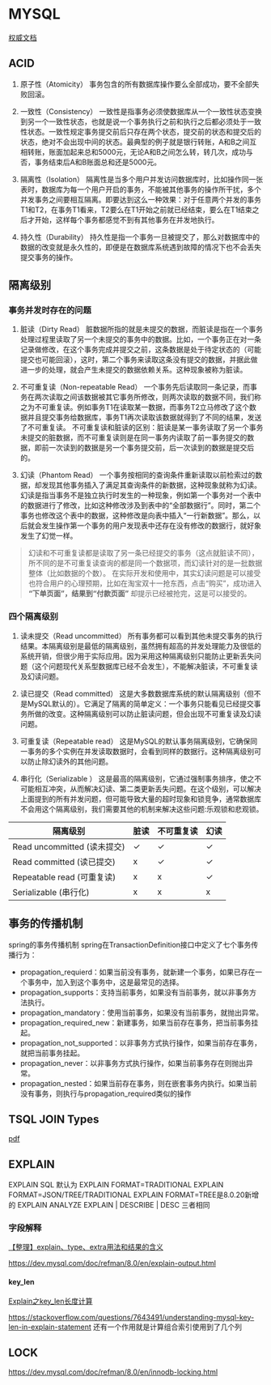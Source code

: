 # MYSQL
[权威文档](https://dev.mysql.com/doc/refman/8.0/en/)

## ACID
1. 原子性（Atomicity）
事务包含的所有数据库操作要么全部成功，要不全部失败回滚。

2. 一致性（Consistency）
一致性是指事务必须使数据库从一个一致性状态变换到另一个一致性状态，也就是说一个事务执行之前和执行之后都必须处于一致性状态。一致性规定事务提交前后只存在两个状态，提交前的状态和提交后的状态，绝对不会出现中间的状态。最典型的例子就是银行转账，A和B之间互相转账，账面加起来总和5000元，无论A和B之间怎么转，转几次，成功与否，事务结束后A和B账面总和还是5000元。

3. 隔离性（Isolation）
隔离性是当多个用户并发访问数据库时，比如操作同一张表时，数据库为每一个用户开启的事务，不能被其他事务的操作所干扰，多个并发事务之间要相互隔离。即要达到这么一种效果：对于任意两个并发的事务T1和T2，在事务T1看来，T2要么在T1开始之前就已经结束，要么在T1结束之后才开始，这样每个事务都感觉不到有其他事务在并发地执行。

4. 持久性（Durability）
持久性是指一个事务一旦被提交了，那么对数据库中的数据的改变就是永久性的，即便是在数据库系统遇到故障的情况下也不会丢失提交事务的操作。

## 隔离级别
### 事务并发时存在的问题
1. 脏读（Dirty Read）
脏数据所指的就是未提交的数据，而脏读是指在一个事务处理过程里读取了另一个未提交的事务中的数据。比如，一个事务正在对一条记录做修改，在这个事务完成并提交之前，这条数据是处于待定状态的（可能提交也可能回滚），这时，第二个事务来读取这条没有提交的数据，并据此做进一步的处理，就会产生未提交的数据依赖关系。这种现象被称为脏读。

2. 不可重复读（Non-repeatable Read）
一个事务先后读取同一条记录，而事务在两次读取之间该数据被其它事务所修改，则两次读取的数据不同，我们称之为不可重复读。例如事务T1在读取某一数据，而事务T2立马修改了这个数据并且提交事务给数据库，事务T1再次读取该数据就得到了不同的结果，发送了不可重复读。
不可重复读和脏读的区别：脏读是某一事务读取了另一个事务未提交的脏数据，而不可重复读则是在同一事务内读取了前一事务提交的数据，即前一次读到的数据是另一个事务提交前，后一次读到的数据是提交后的。

3. 幻读（Phantom Read）
一个事务按相同的查询条件重新读取以前检索过的数据，却发现其他事务插入了满足其查询条件的新数据，这种现象就称为幻读。幻读是指当事务不是独立执行时发生的一种现象，例如第一个事务对一个表中的数据进行了修改，比如这种修改涉及到表中的“全部数据行”。同时，第二个事务也修改这个表中的数据，这种修改是向表中插入“一行新数据”。那么，以后就会发生操作第一个事务的用户发现表中还存在没有修改的数据行，就好象发生了幻觉一样。
> 幻读和不可重复读都是读取了另一条已经提交的事务（这点就脏读不同），所不同的是不可重复读查询的都是同一个数据项，而幻读针对的是一批数据整体（比如数据的个数）。
在实际开发和使用中，其实幻读问题是可以接受也符合用户的心理预期，比如在淘宝双十一抢东西，点击“购买”，成功进入 **“下单页面”，结果到“付款页面”** 却提示已经被抢完，这是可以接受的。

### 四个隔离级别
1. 读未提交（Read uncommitted）
所有事务都可以看到其他未提交事务的执行结果。本隔离级别是最低的隔离级别，虽然拥有超高的并发处理能力及很低的系统开销，但很少用于实际应用。因为采用这种隔离级别只能防止更新丢失问题（这个问题现代关系型数据库已经不会发生），不能解决脏读，不可重复读及幻读问题。

2. 读已提交（Read committed）
这是大多数数据库系统的默认隔离级别（但不是MySQL默认的）。它满足了隔离的简单定义：一个事务只能看见已经提交事务所做的改变。这种隔离级别可以防止脏读问题，但会出现不可重复读及幻读问题。

3. 可重复读（Repeatable read）
这是MySQL的默认事务隔离级别，它确保同一事务的多个实例在并发读取数据时，会看到同样的数据行。这种隔离级别可以防止除幻读外的其他问题。

4. 串行化（Serializable ）
这是最高的隔离级别，它通过强制事务排序，使之不可能相互冲突，从而解决幻读、第二类更新丢失问题。在这个级别，可以解决上面提到的所有并发问题，但可能导致大量的超时现象和锁竞争，通常数据库不会用这个隔离级别，我们需要其他的机制来解决这些问题:乐观锁和悲观锁。

隔离级别| 脏读| 不可重复读 |幻读
---|---|---|---
Read uncommitted (读未提交) | ✓|✓|✓
Read committed (读已提交) | x|✓|✓
Repeatable read (可重复读)| x|x|✓
Serializable (串行化)| x|x|x

## 事务的传播机制
spring的事务传播机制
spring在TransactionDefinition接口中定义了七个事务传播行为：

- propagation_requierd：如果当前没有事务，就新建一个事务，如果已存在一个事务中，加入到这个事务中，这是最常见的选择。
- propagation_supports：支持当前事务，如果没有当前事务，就以非事务方法执行。
- propagation_mandatory：使用当前事务，如果没有当前事务，就抛出异常。
- propagation_required_new：新建事务，如果当前存在事务，把当前事务挂起。
- propagation_not_supported：以非事务方式执行操作，如果当前存在事务，就把当前事务挂起。
- propagation_never：以非事务方式执行操作，如果当前事务存在则抛出异常。
- propagation_nested：如果当前存在事务，则在嵌套事务内执行。如果当前没有事务，则执行与propagation_required类似的操作


## TSQL JOIN Types
[pdf](../files/TsqlJoinTypesPoster21_5.pdf)

## EXPLAIN

EXPLAIN SQL 默认为 EXPLAIN FORMAT=TRADITIONAL
EXPLAIN FORMAT=JSON/TREE/TRADITIONAL
EXPLAIN FORMAT=TREE是8.0.20新增的
EXPLAIN ANALYZE
EXPLAIN | DESCRIBE | DESC 三者相同
### 字段解释
[【整理】explain、type、extra用法和结果的含义](https://www.cnblogs.com/miskis/p/9081187.html)

https://dev.mysql.com/doc/refman/8.0/en/explain-output.html

#### key_len

[Explain之key_len长度计算](https://www.cnblogs.com/xuanzhi201111/p/4554769.html)

https://stackoverflow.com/questions/7643491/understanding-mysql-key-len-in-explain-statement 还有一个作用就是计算组合索引使用到了几个列

## LOCK
https://dev.mysql.com/doc/refman/8.0/en/innodb-locking.html